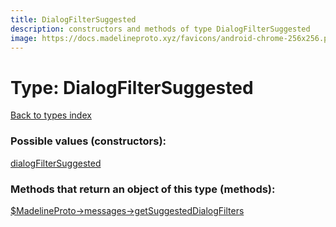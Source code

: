 ```yaml
---
title: DialogFilterSuggested
description: constructors and methods of type DialogFilterSuggested
image: https://docs.madelineproto.xyz/favicons/android-chrome-256x256.png
---
```

# Type: DialogFilterSuggested  
[Back to types index](index.md)



### Possible values (constructors):

[dialogFilterSuggested](../constructors/dialogFilterSuggested.md)  



### Methods that return an object of this type (methods):

[$MadelineProto->messages->getSuggestedDialogFilters](../methods/messages.getSuggestedDialogFilters.md)  



